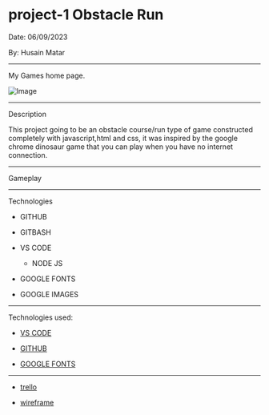 # project-1 Obstacle Run

Date: 06/09/2023

By: Husain Matar

***
My Games home page.

![Image](https://ibb.co/fp0rq97)

***
Description

This project going to be an obstacle course/run type of game constructed completely with javascript,html and css, it was inspired by the google chrome dinosaur game that you can play when you have no internet connection.

***
Gameplay

***
Technologies

* GITHUB

* GITBASH

* VS CODE

   * NODE JS

* GOOGLE FONTS

* GOOGLE IMAGES


***

Technologies used:

* [VS CODE](https://code.visualstudio.com/)

* [GITHUB](https://github.com/)

* [GOOGLE FONTS](https://g.co/kgs/w1wSKZ)

***

 * [trello](https://trello.com/invite/b/oAm1XgDu/ATTI54f53f3477b0b07376973155d378f23fE15EBCDB/project-1)

* [wireframe](https://drive.google.com/file/d/13m7P5kAE4c0DyIlqnLipA4ll_yS1GPzU/view?usp=drive_link) 